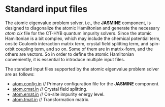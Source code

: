 # Standard input files

The atomic eigenvalue problem solver, i.e., the **JASMINE** component, is designed to diagonalize the atomic Hamiltonian and generate the necessary *atom.cix* file for the CT-HYB quantum impurity solvers. Since the atomic Hamiltonian is a bit complex, which may include the chemical potential term, onsite Coulomb interaction matrix term, crystal field splitting term, and spin-orbit coupling term, and so on. Some of them are in matrix-form, and the others are vectors. So in order to define the atomic Hamiltonian conveniently, it is essential to introduce multiple input files.

The standard input files supported by the atomic eigenvalue problem solver are as follows:

* [atom.config.in](in_atom.md) // Primary configuration file for the **JASMINE** component.
* [atom.cmat.in](in_cmat.md) // Crystal field splitting.
* [atom.emat.in](in_emat.md) // On-site impurity energy level.
* [atom.tmat.in](in_tmat.md) // Transformation matrix.
